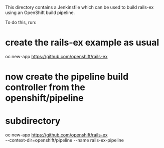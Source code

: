 This directory contains a Jenkinsfile which can be used to build rails-ex using an OpenShift build pipeline.

To do this, run:

# create the rails-ex example as usual
oc new-app https://github.com/openshift/rails-ex

# now create the pipeline build controller from the openshift/pipeline
# subdirectory
oc new-app https://github.com/openshift/rails-ex \
  --context-dir=openshift/pipeline --name rails-ex-pipeline
